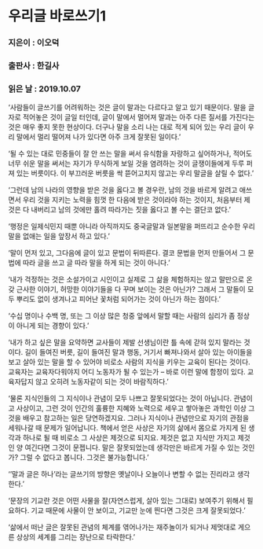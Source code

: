 # 우리글 바로쓰기1
### 지은이 : 이오덕
### 출판사 : 한길사
### 읽은 날 : 2019.10.07

‘사람들이 글쓰기를 어려워하는 것은 글이 말과는 다르다고 알고 있기 때문이다. 말을 글자로 적어놓은 것이 글일 터인데, 글이 말에서 멀어져 말과는 아주 다른 질서를 가진다는 것은 매우 좋지 못한 현상이다. 더구나 말을 소리 나는 대로 적게 되어 있는 우리 글이 우리 말에서 멀리 떨어져 나가 있다면 아주 크게 잘못된 일이다.’

‘될 수 있는 대로 민중들이 잘 안 쓰는 말을 써서 유식함을 자랑하고 싶어하거나, 적어도 너무 쉬운 말을 써서는 자기가 무식하게 보일 것을 염려하는 것이 글쟁이들에게 두루 퍼져 있는 버릇이다. 이 부끄러운 버릇을 싹 뜯어고치지 않고는 우리 말글을 살릴 수 없다.’

‘그런데 남의 나라의 영향을 받은 것을 옳다고 볼 경우란, 남의 것을 바르게 알려고 애쓰면서 우리 것을 지키는 노력을 힘껏 한 다음에 받은 것이라야 하는 것이지, 처음부터 제 것은 다 내버리고 남의 것에만 홀려 따라가는 짓을 옳다고 볼 수는 결단코 없다.’

‘행정은 일제식민지 때뿐 아니라 아직까지도 중국글말과 일본말을 퍼뜨리고 순수한 우리 말을 없애는 일을 앞장서 하고 있다.’

‘말이 먼저 있고, 그다음에 글이 있고 문법이 뒤따른다. 결코 문법을 먼저 만들어서 그 문법에 따라 글을 쓰고 글 따라 말을 하게 되는 것이 아니다.’

‘내가 걱정하는 것은 소설가이고 시인이고 실제로 그 삶을 체험하지는 않고 말만으로 온갖 근사한 이야기, 허망한 이야기들을 다 꾸며 보이는 것은 아닌가? 그래서 그 말들이 모두 뿌리도 없이 생겨나고 피어난 꽃처럼 되어가는 것이 아닌가 하는 점이다.’

‘수십 명이나 수백 명, 또는 그 이상 많은 청중 앞에서 말할 때는 사람의 심리가 좀 정상이 아니게 되는 경향이 있다.’

‘내가 하고 싶은 말을 요약하면 교사들이 제발 선생님이란 틀 속에 갇혀 있지 말라는 것이다. 길이 들여진 버릇, 길이 들여진 말과 행동, 거기서 빠져나와서 살아 있는 아이들을 보고 살아 있는 말을 할 수 있어야 비로소 사람의 지식을 키우는 교육이 된다는 것이다. 교육자는 교육자다워야지 어디 노동자가 될 수 있는가 – 바로 이런 말에 함정이 있다. 교육자답지 않고 오히려 노동자같이 되는 것이 바람직하다.’

‘물론 지식인들의 그 지식이나 관념이 모두 나쁘고 잘못되었다는 것이 아닙니다. 관념이고 사상이고, 그런 것이 인간의 훌륭한 지혜와 노력으로 세우고 쌓아놓은 과학인 이상 그것을 배우고 참고하는 일은 당연하겠지요. 그러나 지식이나 관념만으로 자기의 관점을 세워나갈 때 문제가 일어납니다. 책에서 얻은 사상은 자기의 삶에서 몸으로 가지게 된 생각과 하나로 될 때 비로소 그 사상은 제것으로 되지요. 제것은 없고 지식만 가지고 제것인 양 여긴다면 그것이 문젭니다.
말은 잘못되었는데 생각만은 바르게 가질 수 있는 것인가? 그럴 수 없다고 봅니다. 그것은 불가능합니다.’

‘’말과 글은 하나’라는 글쓰기의 방향은 옛날이나 오늘이나 변할 수 없는 진리라고 생각한다.’

‘문장의 기교란 것은 어떤 사물을 잘(자연스럽게, 살아 있는 그대로) 보여주기 위해서 필요하다. 기교 때문에 사물이 안 보이고, 기교만 눈에 띈다면 그것은 크게 잘못되었다.’

‘삶에서 떠난 글은 잘못된 관념의 체계를 엮어나가는 재주놀이가 되거나 제멋대로 게으른 상상의 세계를 그리는 장난으로 타락한다.’